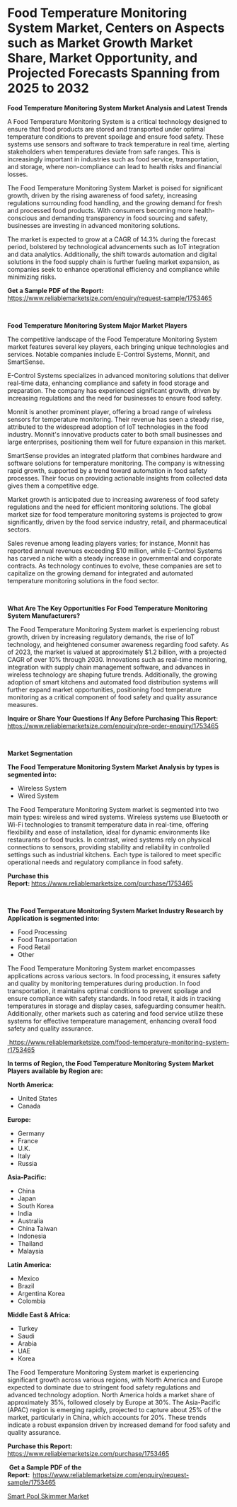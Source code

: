 <p><h1>Food Temperature Monitoring System Market, Centers on Aspects such as Market Growth Market Share, Market Opportunity, and Projected Forecasts Spanning from 2025 to 2032</h1></p><p><strong>Food Temperature Monitoring System Market Analysis and Latest Trends</strong></p>
<p><p>A Food Temperature Monitoring System is a critical technology designed to ensure that food products are stored and transported under optimal temperature conditions to prevent spoilage and ensure food safety. These systems use sensors and software to track temperature in real time, alerting stakeholders when temperatures deviate from safe ranges. This is increasingly important in industries such as food service, transportation, and storage, where non-compliance can lead to health risks and financial losses.</p><p>The Food Temperature Monitoring System Market is poised for significant growth, driven by the rising awareness of food safety, increasing regulations surrounding food handling, and the growing demand for fresh and processed food products. With consumers becoming more health-conscious and demanding transparency in food sourcing and safety, businesses are investing in advanced monitoring solutions. </p><p>The market is expected to grow at a CAGR of 14.3% during the forecast period, bolstered by technological advancements such as IoT integration and data analytics. Additionally, the shift towards automation and digital solutions in the food supply chain is further fueling market expansion, as companies seek to enhance operational efficiency and compliance while minimizing risks.</p></p>
<p><strong>Get a Sample PDF of the Report:&nbsp;</strong> <a href="https://www.reliablemarketsize.com/enquiry/request-sample/1753465?utm_campaign=2216&utm_medium=2&utm_source=Github&utm_content=ia&utm_term=18022025&utm_id=food-temperature-monitoring-system">https://www.reliablemarketsize.com/enquiry/request-sample/1753465</a></p>
<p>&nbsp;</p>
<p><strong>Food Temperature Monitoring System Major Market Players</strong></p>
<p><p>The competitive landscape of the Food Temperature Monitoring System market features several key players, each bringing unique technologies and services. Notable companies include E-Control Systems, Monnit, and SmartSense. </p><p>E-Control Systems specializes in advanced monitoring solutions that deliver real-time data, enhancing compliance and safety in food storage and preparation. The company has experienced significant growth, driven by increasing regulations and the need for businesses to ensure food safety.</p><p>Monnit is another prominent player, offering a broad range of wireless sensors for temperature monitoring. Their revenue has seen a steady rise, attributed to the widespread adoption of IoT technologies in the food industry. Monnit's innovative products cater to both small businesses and large enterprises, positioning them well for future expansion in this market.</p><p>SmartSense provides an integrated platform that combines hardware and software solutions for temperature monitoring. The company is witnessing rapid growth, supported by a trend toward automation in food safety processes. Their focus on providing actionable insights from collected data gives them a competitive edge.</p><p>Market growth is anticipated due to increasing awareness of food safety regulations and the need for efficient monitoring solutions. The global market size for food temperature monitoring systems is projected to grow significantly, driven by the food service industry, retail, and pharmaceutical sectors.</p><p>Sales revenue among leading players varies; for instance, Monnit has reported annual revenues exceeding $10 million, while E-Control Systems has carved a niche with a steady increase in governmental and corporate contracts. As technology continues to evolve, these companies are set to capitalize on the growing demand for integrated and automated temperature monitoring solutions in the food sector.</p></p>
<p>&nbsp;</p>
<p><strong>What Are The Key Opportunities For Food Temperature Monitoring System Manufacturers?</strong></p>
<p><p>The Food Temperature Monitoring System market is experiencing robust growth, driven by increasing regulatory demands, the rise of IoT technology, and heightened consumer awareness regarding food safety. As of 2023, the market is valued at approximately $1.2 billion, with a projected CAGR of over 10% through 2030. Innovations such as real-time monitoring, integration with supply chain management software, and advances in wireless technology are shaping future trends. Additionally, the growing adoption of smart kitchens and automated food distribution systems will further expand market opportunities, positioning food temperature monitoring as a critical component of food safety and quality assurance measures.</p></p>
<p><strong>Inquire or Share Your Questions If Any Before Purchasing This Report:</strong> <a href="https://www.reliablemarketsize.com/enquiry/pre-order-enquiry/1753465?utm_campaign=2216&utm_medium=2&utm_source=Github&utm_content=ia&utm_term=18022025&utm_id=food-temperature-monitoring-system">https://www.reliablemarketsize.com/enquiry/pre-order-enquiry/1753465</a></p>
<p>&nbsp;</p>
<p><strong>Market Segmentation</strong></p>
<p><strong>The Food Temperature Monitoring System Market Analysis by types is segmented into:</strong></p>
<p><ul><li>Wireless System</li><li>Wired System</li></ul></p>
<p><p>The Food Temperature Monitoring System market is segmented into two main types: wireless and wired systems. Wireless systems use Bluetooth or Wi-Fi technologies to transmit temperature data in real-time, offering flexibility and ease of installation, ideal for dynamic environments like restaurants or food trucks. In contrast, wired systems rely on physical connections to sensors, providing stability and reliability in controlled settings such as industrial kitchens. Each type is tailored to meet specific operational needs and regulatory compliance in food safety.</p></p>
<p><strong>Purchase this Report:&nbsp;</strong><a href="https://www.reliablemarketsize.com/purchase/1753465?utm_campaign=2216&utm_medium=2&utm_source=Github&utm_content=ia&utm_term=18022025&utm_id=food-temperature-monitoring-system">https://www.reliablemarketsize.com/purchase/1753465</a></p>
<p>&nbsp;</p>
<p><strong>The Food Temperature Monitoring System Market Industry Research by Application is segmented into:</strong></p>
<p><ul><li>Food Processing</li><li>Food Transportation</li><li>Food Retail</li><li>Other</li></ul></p>
<p><p>The Food Temperature Monitoring System market encompasses applications across various sectors. In food processing, it ensures safety and quality by monitoring temperatures during production. In food transportation, it maintains optimal conditions to prevent spoilage and ensure compliance with safety standards. In food retail, it aids in tracking temperatures in storage and display cases, safeguarding consumer health. Additionally, other markets such as catering and food service utilize these systems for effective temperature management, enhancing overall food safety and quality assurance.</p></p>
<p><a href="https://www.reliablemarketsize.com/food-temperature-monitoring-system-r1753465?utm_campaign=2216&utm_medium=2&utm_source=Github&utm_content=ia&utm_term=18022025&utm_id=food-temperature-monitoring-system">&nbsp;https://www.reliablemarketsize.com/food-temperature-monitoring-system-r1753465</a></p>
<p><strong>In terms of Region, the Food Temperature Monitoring System Market Players available by Region are:</strong></p>
<p>
    <p> <strong> North America: </strong>
        <ul>
            <li>United States</li>
            <li>Canada</li>
        </ul>
        </p> 
    <p> <strong> Europe: </strong>
        <ul>
            <li>Germany</li>
            <li>France</li>
            <li>U.K.</li>
            <li>Italy</li>
            <li>Russia</li>
        </ul>
        </p> 
    <p> <strong> Asia-Pacific: </strong>
        <ul>
            <li>China</li>
            <li>Japan</li>
            <li>South Korea</li>
            <li>India</li>
            <li>Australia</li>
            <li>China Taiwan</li>
            <li>Indonesia</li>
            <li>Thailand</li>
            <li>Malaysia</li>
        </ul>
        </p> 
    <p> <strong> Latin America: </strong>
        <ul>
            <li>Mexico</li>
            <li>Brazil</li>
            <li>Argentina Korea</li>
            <li>Colombia</li>
        </ul>
        </p> 
    <p> <strong> Middle East & Africa: </strong>
        <ul>
            <li>Turkey</li>
            <li>Saudi</li>
            <li>Arabia</li>
            <li>UAE</li>
            <li>Korea</li>
        </ul>
    </p>
    </p>
<p><p>The Food Temperature Monitoring System market is experiencing significant growth across various regions, with North America and Europe expected to dominate due to stringent food safety regulations and advanced technology adoption. North America holds a market share of approximately 35%, followed closely by Europe at 30%. The Asia-Pacific (APAC) region is emerging rapidly, projected to capture about 25% of the market, particularly in China, which accounts for 20%. These trends indicate a robust expansion driven by increased demand for food safety and quality assurance.</p></p>
<p><strong>Purchase this Report: </strong><a href="https://www.reliablemarketsize.com/purchase/1753465?utm_campaign=2216&utm_medium=2&utm_source=Github&utm_content=ia&utm_term=18022025&utm_id=food-temperature-monitoring-system">https://www.reliablemarketsize.com/purchase/1753465</a></p>
<p>&nbsp;<strong>Get a Sample PDF of the Report:&nbsp;&nbsp;</strong><a href="https://www.reliablemarketsize.com/enquiry/request-sample/1753465?utm_campaign=2216&utm_medium=2&utm_source=Github&utm_content=ia&utm_term=18022025&utm_id=food-temperature-monitoring-system">https://www.reliablemarketsize.com/enquiry/request-sample/1753465</a></p>
<p><strong></strong></p>
<p><p><a href="https://github.com/millionkaryn68/Market-Research-Report-List-1/blob/main/smart-pool-skimmer-market.md?utm_campaign=2216&utm_medium=2&utm_source=Github&utm_content=ia&utm_term=18022025&utm_id=food-temperature-monitoring-system">Smart Pool Skimmer Market</a></p></p>